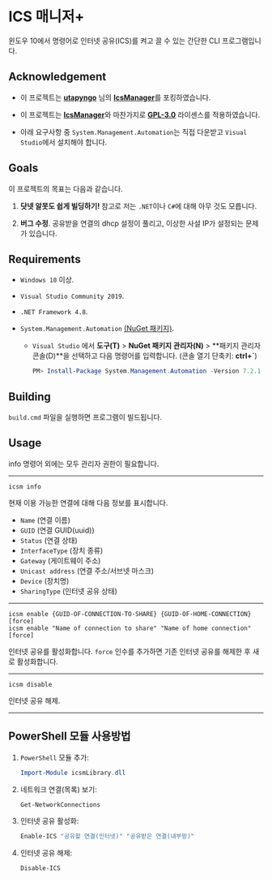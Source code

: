 ICS 매니저+
===========

윈도우 10에서 명령어로 인터넷 공유(ICS)를 켜고 끌 수 있는 간단한 CLI 프로그램입니다.

Acknowledgement
---------------

* 이 프로젝트는 [**utapyngo**](https://github.com/utapyngo/) 님의 [**IcsManager**](https://github.com/utapyngo/icsmanager)를 포킹하였습니다.

* 이 프로젝트는 [**IcsManager**](https://github.com/utapyngo/icsmanager)와 마찬가지로 [**GPL-3.0**](./gpl-3.0.txt) 라이센스를 적용하였습니다.

* 아래 요구사항 중 `System.Management.Automation`는 직접 다운받고 `Visual Studio`에서 설치해야 합니다.

Goals
-----

이 프로젝트의 목표는 다음과 같습니다.

1. **닷넷 알못도 쉽게 빌딩하기!** 참고로 저는 `.NET`이나 `C#`에 대해 아무 것도 모릅니다.

1. **버그 수정**. 공유받을 연결의 dhcp 설정이 풀리고, 이상한 사설 IP가 설정되는 문제가 있습니다.

Requirements
------------

* `Windows 10` 이상.
* `Visual Studio Community 2019`.
* `.NET Framework 4.8`.
* `System.Management.Automation` [(NuGet 패키지)](https://www.nuget.org/packages/System.Management.Automation).

  * `Visual Studio` 에서 **도구(T)** > **NuGet 패키지 관리자(N)** > **패키지 관리자 콘솔(D)**을 선택하고 다음 명령어를 입력합니다. (콘솔 열기 단축키: **ctrl+`**)

    ```PowerShell
    PM> Install-Package System.Management.Automation -Version 7.2.1
    ```

Building
--------

`build.cmd` 파일을 실행하면 프로그램이 빌드됩니다.

Usage
-----

info 명령어 외에는 모두 관리자 권한이 필요합니다.

---

```Command
icsm info
```

현재 이용 가능한 연결에 대해 다음 정보를 표시합니다.

* `Name` (연결 이름)
* `GUID` (연결 GUID(uuid))
* `Status` (연결 상태)
* `InterfaceType` (장치 종류)
* `Gateway` (게이트웨이 주소)
* `Unicast address` (연결 주소/서브넷 마스크)
* `Device` (장치명)
* `SharingType` (인터넷 공유 상태)

---

```Command
icsm enable {GUID-OF-CONNECTION-TO-SHARE} {GUID-OF-HOME-CONNECTION} [force]
icsm enable "Name of connection to share" "Name of home connection" [force]
```

인터넷 공유를 활성화합니다. `force` 인수를 추가하면 기존 인터넷 공유를 해제한 후 새로 활성화합니다.

---

```Command
icsm disable
```

인터넷 공유 해제.

---

PowerShell 모듈 사용방법
------------------------

1. `PowerShell` 모듈 추가:

    ```PowerShell
    Import-Module icsmLibrary.dll
    ```

1. 네트워크 연결(목록) 보기:

    ```PowerShell
    Get-NetworkConnections
    ```

1. 인터넷 공유 활성화:

    ```PowerShell
    Enable-ICS "공유할 연결(인터넷)" "공유받은 연결(내부망)"
    ```

1. 인터넷 공유 해제:

    ```PowerShell
    Disable-ICS
    ```
